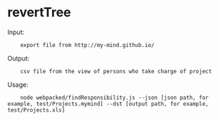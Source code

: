 # revertTree
Input: 
```
    export file from http://my-mind.github.io/
```
Output:
``` 
    csv file from the view of persons who take charge of project
```
Usage:
```
    node webpacked/findResponsibility.js --json [json path, for example, test/Projects.mymind] --dst [output path, for example, test/Projects.xls]
```